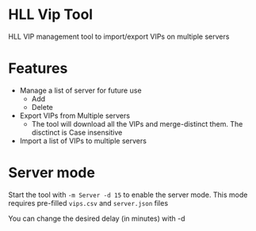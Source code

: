 # HLL Vip Tool
HLL VIP management tool to import/export VIPs on multiple servers

# Features 

- Manage a list of server for future use
  - Add
  - Delete
- Export VIPs from Multiple servers
  - The tool will download all the VIPs and merge-distinct them. The disctinct is Case insensitive
- Import a list of VIPs to multiple servers

# Server mode

 Start the tool with `-m Server -d 15` to enable the server mode. This mode requires pre-filled `vips.csv` and `server.json` files
 
 You can change the desired delay (in minutes) with -d